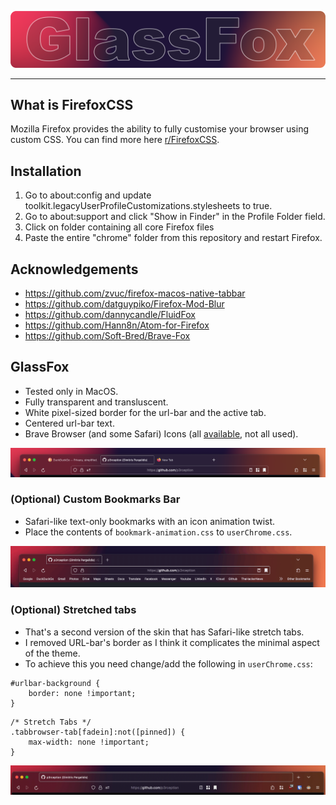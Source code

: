 ![](/media/glassfox.png)
<hr>

## What is FirefoxCSS
Mozilla Firefox provides the ability to fully customise your browser using custom CSS. You can find more here [r/FirefoxCSS](https://www.reddit.com/r/FirefoxCSS/).

## Installation
1. Go to about:config and update toolkit.legacyUserProfileCustomizations.stylesheets to true.
2. Go to about:support and click "Show in Finder" in the Profile Folder field.
3. Click on folder containing all core Firefox files
4. Paste the entire "chrome" folder from this repository and restart Firefox.

## Acknowledgements
- https://github.com/zvuc/firefox-macos-native-tabbar
- https://github.com/datguypiko/Firefox-Mod-Blur
- https://github.com/dannycandle/FluidFox
- https://github.com/Hann8n/Atom-for-Firefox
- https://github.com/Soft-Bred/Brave-Fox

## GlassFox
- Tested only in MacOS.
- Fully transparent and transluscent.
- White pixel-sized border for the url-bar and the active tab.
- Centered url-bar text.
- Brave Browser (and some Safari) Icons (all [available](/firefoxcss/chrome/brave-icons/), not all used). 

![](/media/firefox.png)

### (Optional) Custom Bookmarks Bar
- Safari-like text-only bookmarks with an icon animation twist.
- Place the contents of `bookmark-animation.css` to `userChrome.css`.

![](/media/bookmark-animation.gif)

### (Optional) Stretched tabs
- That's a second version of the skin that has Safari-like stretch tabs.
- I removed URL-bar's border as I think it complicates the minimal aspect of the theme.
- To achieve this you need change/add the following in `userChrome.css`:
```
#urlbar-background {
    border: none !important;
}
```
```
/* Stretch Tabs */
.tabbrowser-tab[fadein]:not([pinned]) {
    max-width: none !important;
}
```

![](/media/stretch-tabs.gif)